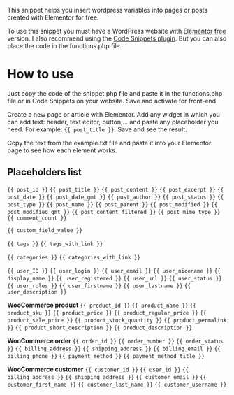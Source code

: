 This snippet helps you insert wordpress variables into pages or posts created with Elementor for free.

To use this snippet you must have a WordPress website with [Elementor free](https://wordpress.org/plugins/elementor/) version.
I also recommend using the [Code Snippets plugin](https://wordpress.org/plugins/code-snippets/). But you can also place the code in the functions.php file.

# How to use

Just copy the code of the snippet.php file and paste it in the functions.php file or in Code Snippets on your website. Save and activate for front-end.

Create a new page or article with Elementor. Add any widget in which you can add text: header, text editor, button,... and paste any placeholder you need. For example: `{{ post_title }}`. Save and see the result.

Copy the text from the example.txt file and paste it into your Elementor page to see how each element works.

## Placeholders list

`{{ post_id }}`
`{{ post_title }}`
`{{ post_content }}`
`{{ post_excerpt }}`
`{{ post_date }}`
`{{ post_date_gmt }}`
`{{ post_author }}`
`{{ post_status }}`
`{{ post_type }}`
`{{ post_name }}`
`{{ post_parent }}`
`{{ post_modified }}`
`{{ post_modified_gmt }}`
`{{ post_content_filtered }}`
`{{ post_mime_type }}`
`{{ comment_count }}`

`{{ custom_field_value }}`

`{{ tags }}`
`{{ tags_with_link }}`

`{{ categories }}`
`{{ categories_with_link }}`

`{{ user_ID }}`
`{{ user_login }}`
`{{ user_email }}`
`{{ user_nicename }}`
`{{ display_name }}`
`{{ user_registered }}`
`{{ user_url }}`
`{{ user_status }}`
`{{ user_roles }}`
`{{ user_firstname }}`
`{{ user_lastname }}`
`{{ user_description }}`

**WooCommerce product**
`{{ product_id }}`
`{{ product_name }}`
`{{ product_sku }}`
`{{ product_price }}`
`{{ product_regular_price }}`
`{{ product_sale_price }}`
`{{ product_stock_quantity }}`
`{{ product_permalink }}`
`{{ product_short_description }}`
`{{ product_description }}`

**WooCommerce order**
`{{ order_id }}`
`{{ order_number }}`
`{{ order_status }}`
`{{ billing_address }}`
`{{ shipping_address }}`
`{{ billing_email }}`
`{{ billing_phone }}`
`{{ payment_method }}`
`{{ payment_method_title }}`

**WooCommerce customer**
`{{ customer_id }}`
`{{ user_id }}`
`{{ billing_address }}`
`{{ shipping_address }}`
`{{ customer_email }}`
`{{ customer_first_name }}`
`{{ customer_last_name }}`
`{{ customer_username }}`